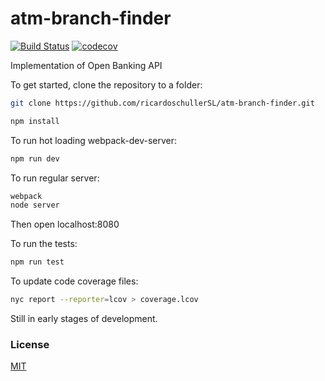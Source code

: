 # atm-branch-finder 

[![Build Status](https://circleci.com/gh/ricardoschullerSL/atm-branch-finder.svg?style=shield)](https://circleci.com/gh/ricardoschullerSL/atm-branch-finder.svg?style=shield)
[![codecov](https://codecov.io/gh/ricardoschullerSL/atm-branch-finder/branch/master/graph/badge.svg)](https://codecov.io/gh/ricardoschullerSL/atm-branch-finder)


Implementation of Open Banking API

To get started, clone the repository to a folder:
```bash
git clone https://github.com/ricardoschullerSL/atm-branch-finder.git

npm install
```

To run hot loading webpack-dev-server: 
```bash
npm run dev
```

To run regular server:
```bash
webpack
node server
```

Then open localhost:8080



To run the tests:
```bash
npm run test
```
To update code coverage files:
```bash
nyc report --reporter=lcov > coverage.lcov
```

Still in early stages of development. 

### License

[MIT](/LICENSE.md)

